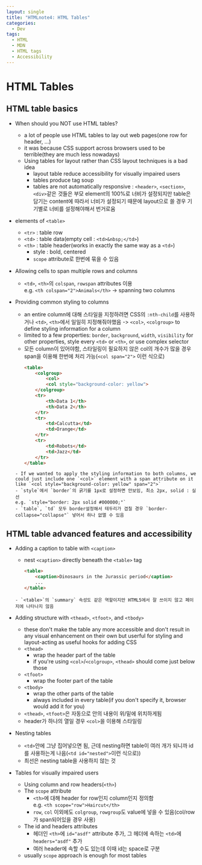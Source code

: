 ```yaml
---
layout: single
title: "HTMLnote4: HTML Tables"
categories:
  - Dev
tags:
  - HTML
  - MDN
  - HTML tags
  - Accessibility
---
```

# HTML Tables
## HTML table basics
- When should you NOT use HTML tables?
	- a lot of people use HTML tables to lay out web pages(one row for header, ...)
	- it was because CSS support across browsers used to be terrible(they are much less nowadays)
	- Using tables for layout rather than CSS layout techniques is a bad idea
		- layout table reduce accessibility for visually impaired users
		- tables produce tag soup
		- tables are not automatically responsive : `<header>`, `<section>`, `<div>`같은 것들은 부모 element의 100%로 너비가 설정되지만 table은 담기는 content에 따라서 너비가 설정되기 때문에 layout으로 쓸 경우 기기별로 너비를 설정해야해서 번거로움

- elements of `<table>`
	- `<tr>` : table row
	- `<td>` : table data(empty cell : `<td>&nbsp;</td>`)
	- `<th>` : table header(works in exactly the same way as a `<td>`)
		- style : bold, centered
		- `scope` attribute로 한번에 묶을 수 있음

- Allowing cells to span multiple rows and columns
	- `<td>`, `<th>`의 `colspan`, `rowspan` attributes 이용  
	e.g. `<th colspan="2">Animals</th>` -> spanning two columns

- Providing common styling to columns
	- an entire column에 대해 스타일을 지정하려면 CSS의 `:nth-child`를 사용하거나 `<td>`, `<th>`에서 일일히 지정해줘야했음 -> `<col>`, `<colgroup>` to define styling information for a column
	- limited to a few properties: `border`, `background`, `width`, `visibility` for other properties, style every `<td>` or `<th>`, or use complex selector  
	- 모든 column이 있어야함, 스타일링이 필요하지 않은 col의 개수가 많을 경우 span을 이용해 한번에 처리 가능(`<col span="2">` 이런 식으로)  
		```html
		<table>
			<colgroup>
				<col>
				<col style="background-color: yellow">
			</colgroup>
			<tr>
				<th>Data 1</th>
				<th>Data 2</th>
			</tr>
			<tr>
				<td>Calcutta</td>
				<td>Orange</td>
			</tr>
			<tr>
				<td>Robots</td>
				<td>Jazz</td>
			</tr>
		</table>
	```
	- If we wanted to apply the styling information to both columns, we could just include one `<col>` element with a span attribute on it like `<col style="background-color: yellow" span="2">`
	- `style`에서 `border`의 굵기를 1px로 설정하면 안보임, 최소 2px, solid : 실선  
	e.g. `style="border: 2px solid #000000;"`
	- `table`, `td` 모두 border설정해서 테두리가 겹칠 경우 `border-collapse="collapse"` 넣어서 하나 없앨 수 있음

## HTML table advanced features and accessibility
- Adding a caption to table with `<caption>`
	- nest `<caption>` directly beneath the `<table>` tag  
		```html
		<table>
			<caption>Dinosaurs in the Jurassic period</caption>
			...
		</table>
	```
	- `<table>`의 `summary` 속성도 같은 역할이지만 HTML5에서 잘 쓰이지 않고 페이지에 나타나지 않음

- Adding structure with `<thead>`, `<tfoot>`, and `<tbody>`
	- these don't make the table any more accessible and don't result in any visual enhancement on their own but userful for styling and layout-acting as useful hooks for adding CSS
	- `<thead>`
		- wrap the header part of the table
		- if you're using `<col>`/`<colgroup>`, `<thead>` should come just below those
	- `<tfoot>`
		- wrap the footer part of the table
	- `<tbody>`
		- wrap the other parts of the table
		- always included in every table(if you don't specify it, browser would add it for you)
	- `<thead>`, `<tfoot>`은 자동으로 안의 내용이 위/밑에 위치하게됨
	- header가 하나의 열일 경우 `<col>`을 이용해 스타일링

- Nesting tables
	- `<td>`안에 그냥 집어넣으면 됨, 근데 nesting하면 table이 여러 개가 되니까 id를 사용하는게 나음(`<td id="nested">`이런 식으로))
	- 최선은 nesting table을 사용하지 않는 것

- Tables for visually impaired users
	- Using column and row headers(`<th>`)
	- The `scope` attribute
		- `<th>`에 대해 header for row인지 column인지 정의함  
		e.g. `<th scope="row">Haircut</th>`
		- `row`, `col` 이외에도 `colgroup`, `rowgroup`도 value에 넣을 수 있음(col/row가 span되어있을 경우 사용)
	- The id and headers attributes
		- 헤더인 `<th>`에 `id="asdf"` attribute 추가, 그 헤더에 속하는 `<td>`에 `headers="asdf"` 추가
		- 여러 header에 속할 수도 있는데 이때 id는 space로 구분
	- usually `scope` approach is enough for most tables